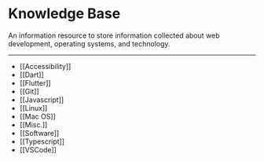 # Knowledge Base

An information resource to store information collected about web development, operating systems, and technology.

---

- [[Accessibility]]
- [[Dart]]
- [[Flutter]]
- [[Git]]
- [[Javascript]]
- [[Linux]]
- [[Mac OS]]
- [[Misc.]]
- [[Software]]
- [[Typescript]]
- [[VSCode]]